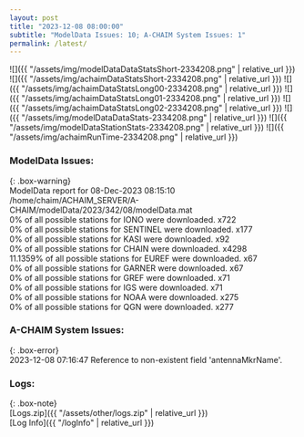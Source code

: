 ```yaml
---
layout: post
title: "2023-12-08 08:00:00"
subtitle: "ModelData Issues: 10; A-CHAIM System Issues: 1"
permalink: /latest/
---
```


![]({{ "/assets/img/modelDataDataStatsShort-2334208.png" | relative_url }})
![]({{ "/assets/img/achaimDataStatsShort-2334208.png" | relative_url }})
![]({{ "/assets/img/achaimDataStatsLong00-2334208.png" | relative_url }})
![]({{ "/assets/img/achaimDataStatsLong01-2334208.png" | relative_url }})
![]({{ "/assets/img/achaimDataStatsLong02-2334208.png" | relative_url }})
![]({{ "/assets/img/modelDataDataStats-2334208.png" | relative_url }})
![]({{ "/assets/img/modelDataStationStats-2334208.png" | relative_url }})
![]({{ "/assets/img/achaimRunTime-2334208.png" | relative_url }})


### ModelData Issues:  
  
{: .box-warning}  
 ModelData report for 08-Dec-2023 08:15:10   
 /home/chaim/ACHAIM_SERVER/A-CHAIM/modelData/2023/342/08/modelData.mat   
 0% of all possible stations for IONO were downloaded. x722   
 0% of all possible stations for SENTINEL were downloaded. x177   
 0% of all possible stations for KASI were downloaded. x92   
 0% of all possible stations for CHAIN were downloaded. x4298   
 11.1359% of all possible stations for EUREF were downloaded. x67   
 0% of all possible stations for GARNER were downloaded. x67   
 0% of all possible stations for GREF were downloaded. x71   
 0% of all possible stations for IGS were downloaded. x71   
 0% of all possible stations for NOAA were downloaded. x275   
 0% of all possible stations for QGN were downloaded. x277   
  
### A-CHAIM System Issues:  
  
{: .box-error}  
2023-12-08 07:16:47 Reference to non-existent field 'antennaMkrName'.  

### Logs:  
  
{: .box-note}  
[Logs.zip]({{ "/assets/other/logs.zip" | relative_url }})  
[Log Info]({{ "/logInfo" | relative_url }})  

